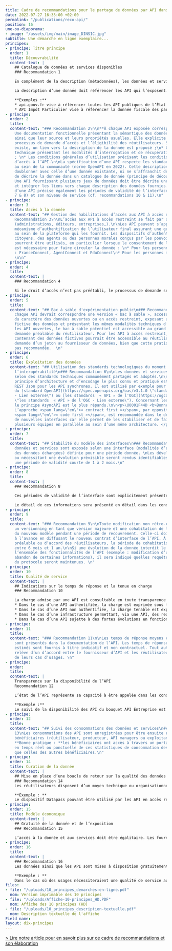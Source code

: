 ```yaml
---
title: Cadre de recommandations pour le partage de données par API dans l’administration
date: 2022-07-27 16:35:00 +02:00
permalink: "/publications/reco-api/"
position: 16
une-ou-diaporama:
- image: "/assets/img/main/image_DINSIC.jpg"
subtitle: Une démarche en ligne exemplaire...
principes:
- principe: Titre principe
  order: 1
  title: Découvrabilité
  content-text: |
    ## Catalogue de données et services disponibles
    ### Recommandation 1

    En complément de la description (métadonnées), les données et services publiquement accessibles sont visibles sur un catalogue exposé sur Internet, référencé sur les moteurs de recherche usuels et intelligibles (la description des API au sein du catalogue ou de l’API manager propose un contenu destiné aux opérationnels, fonctionnels comme techniques).

    La description d’une donnée doit référencer les API qui l’exposent. L’exemple présenté ci-dessous met ainsi en évidence les ressources accessibles sur la page présentant le jeu de données « base SIREN des entreprises et de leurs établissements ».

    **Exemples :**
    * api.gouv.fr vise à référencer toutes les API publiques de l’État
    * API Impôt Particulier vise à référencer la donnée fiscale des particuliers
- principe: 
  order: 2
  title: 
  content-text: "### Recommandation 2\n\n**À chaque API exposée correspond :**\n*
    Une documentation fonctionnelle présentant la sémantique des données, leur qualité
    ainsi que leur source et leurs propriétés usuelles. Elle explicite également le
    processus de demande d’accès et l’éligibilité des réutilisateurs. Si un catalogue
    existe, un lien vers la description de la donnée est proposé ;\n* Une documentation
    technique présentant les modalités d’interrogation et de récupération de la donnée
    ; \n* Les conditions générales d’utilisation précisant les conditions contractuelles
    d’accès à l’API.\n\nLa spécification d’une API respecte les standards répandus
    au sein de la communauté (norme OpenAPI en 2022). Cette description ne doit pas
    doublonner avec celle d’une donnée existante, ni ne s’affranchit de la nécessité
    de décrire la donnée dans un catalogue de donnée (principe de découvrabilité).
    Une API fournissant plusieurs jeux de données doit être décrite une seule fois
    et intégrer les liens vers chaque description des données fournies.\n\nLa description
    d’une API précise également les périodes de validité de l’interface (cf. recommandations
    7 & 8) et son niveau de service (cf. recommandations 10 & 11).\n"
- principe: 
  order: 3
  title: Accès à la donnée
  content-text: "## Gestion des habilitations d’accès aux API à accès restreint\n###
    Recommandation 3\n\nL’accès aux API à accès restreint se fait par demande du réutilisateur
    (administrations, éditeurs, entreprises…).\n\nLes API peuvent s’appuyer sur un
    mécanisme d’authentification de l’utilisateur final assurant une gestion des droits
    au sein de la plateforme qui les fournit. Les dispositifs d’authentification des
    citoyens, des agents ou des personnes morales conçus par les pouvoirs publics
    pourront être utilisés, en particulier lorsque le consentement de l’utilisateur
    est nécessaire pour faire circuler la donnée : \n* Pour les personnes physiques
    : FranceConnect, AgentConnect et EduConnect\n* Pour les personnes morales : ProConnect
    \n\n"
- principe: 
  order: 4
  title: 
  content-text: |
    ### Recommandation 4

    Si le droit d’accès n’est pas préétabli, le processus de demande se fait de la manière la plus simple possible pour le réutilisateur. Dans le cadre de demandes d’accès prévues par la loi et si le demandeur est éligible, une réponse sera transmise aux réutilisateurs dans un délai recommandé de 15 jours calendaires. Le code des relations entre le public et l’administration prévoit un délai légal maximum de 30 jours pour répondre à une demande ([article R311-13](https://www.legifrance.gouv.fr/codes/article_lc/LEGIARTI000031370409 "article R311-13 - Lien externe")).
- principe: 
  order: 5
  title: 
  content-text: "## Bac à sable d'expérimentation public\n### Recommandation 5\n\nÀ
    chaque API devrait correspondre une version « bac à sable », accessible en fonction
    du caractère des données ouvertes ou en accès restreint, exposant une version
    fictive des données et présentant les mêmes modalités techniques d’exposition.\n\nPour
    les API ouvertes, le bac à sable potentiel est accessible au grand public, sans
    demande préalable du réutilisateur. Pour les API à accès restreint, le bac à sable
    contenant des données fictives pourrait être accessible au réutilisateur après
    demande d’un jeton au fournisseur de données, bien que cette pratique ne soit
    pas recommandée.  \n"
- principe: 
  order: 6
  title: Exploitation des données
  content-text: "## Utilisation des standards technologiques du moment pour faciliter
    l’interopérabilité\n### Recommandation 6\n\nLes données et services sont exposés
    selon des standards techniques communément partagés et adoptés.\n\nEn 2022, le
    principe d’architecture et d’encodage le plus connu et pratiqué est le standard
    REST Json pour les API synchrones. Il est utilisé par exemple pour les spécifications
    du [standard OpenAPI](https://spec.openapis.org/oas/v3.1.0 \"standard OpenAPI
    - Lien externe\") ou [les standards  « API » de l'OGC](https://ogcapi.ogc.org
    \"les standards  « API » de l'OGC - Lien externe\"). Concernant les API asynchrones,
    le principe AsyncAPI est le plus répandu.\n\n<p>\U0001F44D <b>Bonne pratique :</b>
    L’approche <span lang=\"en\">« contract first »</span>, par opposition à l’approche
    <span lang=\"en\">« code first »</span>, est recommandée dans le développement
    de nouvelles interfaces car elle permet de les stabiliser et de faire travailler
    plusieurs équipes en parallèle au sein d’une même architecture. </p>\n"
- principe: 
  order: 7
  title: 
  content-text: "## Stabilité du modèle des interfaces\n### Recommandation 7\n\nLes
    données et services sont exposés selon une interface (modalités d’appel et structuration
    des données échangées) définie pour une période donnée. \nLes développements Agile
    ou nécessitant une évolution prévisible seront rendus identifiables et préciseront
    une période de validité courte de 1 à 2 mois.\n"
- principe: 
  order: 8
  title: 
  content-text: |
    ### Recommandation 8

    Ces périodes de validité de l’interface sont explicitement présentées aux réutilisateurs dans la documentation. Les modifications prévisibles s’accompagneront de l’actualisation préalable des informations descriptives intégrant des liens vers des communications et guides permettant aux réutilisateurs d’anticiper les évolutions. Les réutilisateurs pourront basculer durant une période définie et communiquée sur la version modifiée de l’interface. Durant ce laps de temps, deux interfaces cohabiteront, la version précédente dépréciée et la nouvelle version.

    Le détail de ces informations sera présenté en détail dans les conditions générales d’utilisation de l’API.
- principe: 
  order: 9
  title: 
  content-text: "### Recommandation 9\n\nToute modification non rétro-compatible impose
    un versionning en tant que version majeure et une cohabitation de l’ancien et
    du nouveau modèle pendant une période de recouvrement. Celle-ci doit être communiquée
    à l’avance en diffusant le nouveau contrat d’interface de l’API. À défaut d’information
    préalable ou d’accord des réutilisateurs, la période de cohabitation sera comprise
    entre 6 mois et 1 an.\n\nSi une évolution de la donnée interdit le maintien de
    l’ensemble des fonctionnalités de l’API (exemple : modification d’un schéma avec
    abandon de certaines informations), il sera indiqué quelles requêtes ou parties
    du protocole seront maintenues. \n"
- principe: 
  order: 10
  title: Qualité de service
  content-text: |
    ## Indications sur le temps de réponse et la tenue en charge
    ### Recommandation 10

    La charge admise par une API est consultable en toute transparence par les réutilisateurs :
    * Dans le cas d’une API authentifiée, la charge est exprimée sous forme de métriques propres à chaque réutilisateur, comme le nombre d’appels sur une période donnée par exemple ;
    * Dans le cas d’une API non authentifiée, la charge tenable est exprimée dans son ensemble, tous réutilisateurs confondus ;
    * Dans le cas d’une infrastructure permettant, via une API, des requêtes complexes, ou servant de nombreuses données, la charge tenable estimée indiquera les critères utilisés et le caractère estimatif de cette évaluation ;
    * Dans le cas d’une API sujette à des fortes évolutions en fonction de la saisonnalité, le temps de réponse maximal sera précisé ainsi que les risques de rupture de service.
- principe: 
  order: 11
  title: 
  content-text: "### Recommandation 11\n\nLes temps de réponse moyens et maximaux
    sont présentés dans la documentation de l’API. Les temps de réponse mesurés ou
    estimés sont fournis à titre indicatif et non contractuel. Tout autre démarche
    relève d’un d’accord entre le fournisseur d’API et les réutilisateurs en fonction
    de leurs cas d’usages. \n"
- principe: 
  order: 
  title: 
  content-text: |
    Transparence sur la disponibilité de l’API
    Recommandation 12

    L’état de l’API représente sa capacité à être appelée dans les conditions réelles par un réutilisateur. Il est rendu accessible aux réutilisateurs et consultable en temps réel sous forme d’une URL, indiquée dans la description de l’API, permettant de tester que l'API se déclare disponible et requetable. En complément, il est souhaitable de permettre de consulter un historique entre 6 mois et une année.

    **Exemple :**
    Le suivi de la disponibilité des API du bouquet API Entreprise est disponible sur  [status.entreprise.api.gouv.fr](https://status.entreprise.api.gouv.fr/ "status.entreprise.api.gouv.fr - Lien externe")
- principe: 
  order: 12
  title: 
  content-text: "## Suivi des consommations des données et services\n### Recommandation
    13\nLes consommations des API sont enregistrées pour être ensuite restituées aux
    bénéficiaires (réutilisateur, producteur, API managers ou exploitants).\n\n\U0001F44D
    **Bonne pratique : **les bénéficiaires ont accès à travers un portail à une restitution
    en temps réel ou ponctuelle de ces statistiques de consommation des données ainsi
    que celles des autres bénéficiaires.\n"
- principe: 
  order: 14
  title: Curation de la donnée
  content-text: |
    ## Mise en place d’une boucle de retour sur la qualité des données
    ### Recommandation 14
    Les réutilisateurs disposent d’un moyen technique ou organisationnel leur permettant de faire des retours sur la qualité des données vers leur gestionnaire ou via la description des données au sein de leur catalogue d’origine. Les réutilisateurs disposent également d’un moyen technique ou organisationnel leur permettant de faire des retours sur la qualité des API exposées vers leur fournisseur ou via la description de l’API.

    **Exemple : **
    Le dispositif Datapass pouvant être utilisé par les API en accès restreint permet de faire un retour sur la qualité des données disponibles via celles-ci.
- principe: 
  order: 15
  title: Modèle économique
  content-text: |
    ## Gratuité de la donnée et de l’exposition
    ### Recommandation 15

    L’accès à la donnée et aux services doit être égalitaire. Les fournisseurs de données cherchent à adapter les modalités d’accès aux besoins des réutilisateurs.
- principe: 
  order: 16
  title: 
  content-text: |
    ### Recommandation 16
    Les données ainsi que les API sont mises à disposition gratuitement, pour les réutilisateurs uniquement, sauf exceptions devant faire l’objet d’une justification par l’administration productrice.

    **Exemple : **
    Dans le cas où des usages nécessiteraient une qualité de service au-dessus de ce que la multitude d’utilisateurs a couramment besoin, comme par exemple une bande passante élevée pour de la donnée temps-réel volumineuse desservie sur quelques organismes, il sera possible d’organiser un système freemium avec une égalité d’accès à des APIs par défaut et des APIs faisant l’objet de redevances pour les usages les plus exigeants.
files:
- file: "/uploads/10_principes_demarches-en-ligne.pdf"
  nom: Version imprimable des 10 principes
- file: "/uploads/Affiche-10-principes_HD.PDF"
  nom: Affiche des 10 principes (HD)
- file: "/uploads/10_principes_description-textuelle.pdf"
  nom: Description textuelle de l'affiche
Field name: 
layout: dix-principes
---
```


[> Lire notre article pour en savoir plus sur ce cadre de recommandations et son élaboration](https://numerique.gouv.fr/actualites/****")
